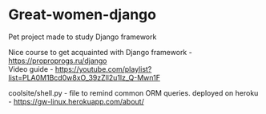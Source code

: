 # Great-women-django
Pet project made to study Django framework

Nice course to get acquainted with Django framework - https://proproprogs.ru/django
<br>Video guide - https://youtube.com/playlist?list=PLA0M1Bcd0w8xO_39zZll2u1lz_Q-Mwn1F


coolsite/shell.py - file to remind common ORM queries.
deployed on heroku - https://gw-linux.herokuapp.com/about/

